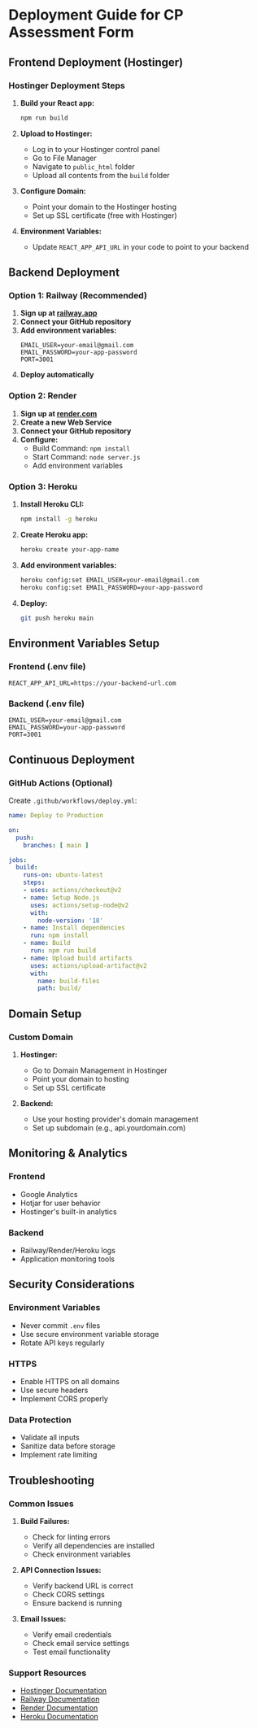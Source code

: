 # Deployment Guide for CP Assessment Form

## Frontend Deployment (Hostinger)

### Hostinger Deployment Steps
1. **Build your React app:**
   ```bash
   npm run build
   ```

2. **Upload to Hostinger:**
   - Log in to your Hostinger control panel
   - Go to File Manager
   - Navigate to `public_html` folder
   - Upload all contents from the `build` folder

3. **Configure Domain:**
   - Point your domain to the Hostinger hosting
   - Set up SSL certificate (free with Hostinger)

4. **Environment Variables:**
   - Update `REACT_APP_API_URL` in your code to point to your backend

## Backend Deployment

### Option 1: Railway (Recommended)
1. **Sign up at [railway.app](https://railway.app)**
2. **Connect your GitHub repository**
3. **Add environment variables:**
   ```
   EMAIL_USER=your-email@gmail.com
   EMAIL_PASSWORD=your-app-password
   PORT=3001
   ```
4. **Deploy automatically**

### Option 2: Render
1. **Sign up at [render.com](https://render.com)**
2. **Create a new Web Service**
3. **Connect your GitHub repository**
4. **Configure:**
   - Build Command: `npm install`
   - Start Command: `node server.js`
   - Add environment variables

### Option 3: Heroku
1. **Install Heroku CLI:**
   ```bash
   npm install -g heroku
   ```

2. **Create Heroku app:**
   ```bash
   heroku create your-app-name
   ```

3. **Add environment variables:**
   ```bash
   heroku config:set EMAIL_USER=your-email@gmail.com
   heroku config:set EMAIL_PASSWORD=your-app-password
   ```

4. **Deploy:**
   ```bash
   git push heroku main
   ```

## Environment Variables Setup

### Frontend (.env file)
```
REACT_APP_API_URL=https://your-backend-url.com
```

### Backend (.env file)
```
EMAIL_USER=your-email@gmail.com
EMAIL_PASSWORD=your-app-password
PORT=3001
```

## Continuous Deployment

### GitHub Actions (Optional)
Create `.github/workflows/deploy.yml`:
```yaml
name: Deploy to Production

on:
  push:
    branches: [ main ]

jobs:
  build:
    runs-on: ubuntu-latest
    steps:
    - uses: actions/checkout@v2
    - name: Setup Node.js
      uses: actions/setup-node@v2
      with:
        node-version: '18'
    - name: Install dependencies
      run: npm install
    - name: Build
      run: npm run build
    - name: Upload build artifacts
      uses: actions/upload-artifact@v2
      with:
        name: build-files
        path: build/
```

## Domain Setup

### Custom Domain
1. **Hostinger:**
   - Go to Domain Management in Hostinger
   - Point your domain to hosting
   - Set up SSL certificate

2. **Backend:**
   - Use your hosting provider's domain management
   - Set up subdomain (e.g., api.yourdomain.com)

## Monitoring & Analytics

### Frontend
- Google Analytics
- Hotjar for user behavior
- Hostinger's built-in analytics

### Backend
- Railway/Render/Heroku logs
- Application monitoring tools

## Security Considerations

### Environment Variables
- Never commit `.env` files
- Use secure environment variable storage
- Rotate API keys regularly

### HTTPS
- Enable HTTPS on all domains
- Use secure headers
- Implement CORS properly

### Data Protection
- Validate all inputs
- Sanitize data before storage
- Implement rate limiting

## Troubleshooting

### Common Issues
1. **Build Failures:**
   - Check for linting errors
   - Verify all dependencies are installed
   - Check environment variables

2. **API Connection Issues:**
   - Verify backend URL is correct
   - Check CORS settings
   - Ensure backend is running

3. **Email Issues:**
   - Verify email credentials
   - Check email service settings
   - Test email functionality

### Support Resources
- [Hostinger Documentation](https://www.hostinger.com/help)
- [Railway Documentation](https://docs.railway.app)
- [Render Documentation](https://render.com/docs)
- [Heroku Documentation](https://devcenter.heroku.com) 